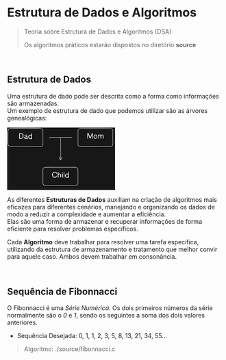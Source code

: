 # Estrutura de Dados e Algoritmos

<!-- See https://www.w3schools.com/dsa/dsa_intro.php -->

> Teoria sobre Estrutura de Dados e Algoritmos (DSA)
>
> Os algoritmos práticos estarão dispostos no diretório **source**

<br>

## Estrutura de Dados

Uma estrutura de dado pode ser descrita como a forma como informações são armazenadas.\
Um exemplo de estrutura de dado que podemos utilizar são as árvores genealógicas:

<img style="width: 50%" align="center" src="./assets/family-tree.png" alt="family-tree">

<br>

As diferentes **Estruturas de Dados** auxiliam na criação de algoritmos mais eficazes para diferentes cenários, manejando e organizando os dados de modo a reduzir a complexidade e aumentar a eficiência.\
Elas são uma forma de armazenar e recuperar informações de forma eficiente para resolver problemas específicos.

Cada **Algoritmo** deve trabalhar para resolver uma tarefa específica, utilizando da estrutura de armazenamento e tratamento que melhor convir para aquele caso. Ambos devem trabalhar em consonância.

<br>

## Sequência de Fibonnacci

O Fibonnacci é uma *Série Numérica*. Os dois primeiros números da série normalmente são o *0* e *1*, sendo os seguintes a soma dos dois valores anteriores.

- Sequência Desejada: 0, 1, 1, 2, 3, 5, 8, 13, 21, 34, 55...

> Algoritmo: ./source/fibonnacci.c

<br>

## 

